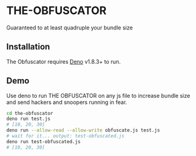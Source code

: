 # THE-OBFUSCATOR
Guaranteed to at least quadruple your bundle size

## Installation

The Obfuscator requires [Deno](https://deno.land/) v1.8.3+ to run.

## Demo

Use deno to run THE OBFUSCATOR on any js file to increase bundle size and send hackers and snoopers running in fear.

```sh
cd the-obfuscator
deno run test.js
# [10, 20, 30]
deno run --allow-read --allow-write obfuscate.js test.js
# wait for it... output: test-obfuscated.js
deno run test-obfuscated.js
# [10, 20, 30]
```
